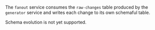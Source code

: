 The `fanout` service consumes the `raw-changes` table produced by the `generator` service and writes each change to its own schemaful table.

Schema evolution is not yet supported.